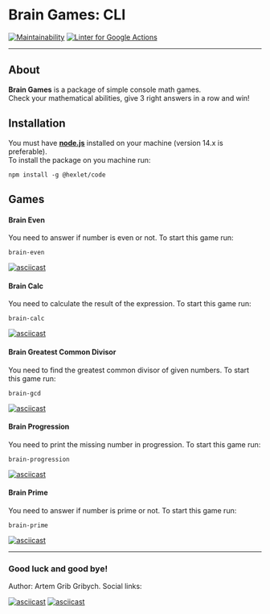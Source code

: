 # Brain Games: CLI
[![Maintainability](https://api.codeclimate.com/v1/badges/a99a88d28ad37a79dbf6/maintainability)](https://codeclimate.com/github/artem-prygin/frontend-project-lvl1)
[![Linter for Google Actions](https://github.com/artem-prygin/frontend-project-lvl1/workflows/Linter%20Github%20Actions/badge.svg)](https://github.com/artem-prygin/frontend-project-lvl1/actions?query=workflow%3A%22Linter+Github+Actions%22)

* * *
## About
**Brain Games** is a package of simple console math games. <br>
Check your mathematical abilities, give 3 right answers in a row and win!

## Installation
You must have [**node.js**](https://nodejs.org/en/) installed on your machine (version 14.x is preferable). <br>
To install the package on you machine run:
<pre><code>npm install -g @hexlet/code</code></pre>

## Games
#### Brain Even
You need to answer if number is even or not. To start this game run:
<pre><code>brain-even</code></pre>
[![asciicast](https://asciinema.org/a/Xl2QM3fHlkyww9mrYP0LgLuQM.svg)](https://asciinema.org/a/Xl2QM3fHlkyww9mrYP0LgLuQM)

#### Brain Calc
You need to calculate the result of the expression. To start this game run:
<pre><code>brain-calc</code></pre>
[![asciicast](https://asciinema.org/a/YbxXS3EITuW44dRhoNv13Usvx.svg)](https://asciinema.org/a/YbxXS3EITuW44dRhoNv13Usvx)

#### Brain Greatest Common Divisor
You need to find the greatest common divisor of given numbers. To start this game run:
<pre><code>brain-gcd</code></pre>
[![asciicast](https://asciinema.org/a/9C4Tr7GYhbV7HDtGArsp6tsY5.svg)](https://asciinema.org/a/9C4Tr7GYhbV7HDtGArsp6tsY5)

#### Brain Progression
You need to print the missing number in progression. To start this game run:
<pre><code>brain-progression</code></pre>
[![asciicast](https://asciinema.org/a/D9By94SKU50OriWzYxoImxz23.svg)](https://asciinema.org/a/D9By94SKU50OriWzYxoImxz23)

#### Brain Prime
You need to answer if number is prime or not. To start this game run: <pre><code>brain-prime</code></pre>
[![asciicast](https://asciinema.org/a/HnncKFMLGP0kiBJWrYvT8JMQy.svg)](https://asciinema.org/a/HnncKFMLGP0kiBJWrYvT8JMQy)

* * *

### Good luck and good bye!
Author: Artem Grib Gribych. Social links:

[![asciicast](https://upload.wikimedia.org/wikipedia/commons/thumb/2/21/VK.com-logo.svg/32px-VK.com-logo.svg.png)](https://vk.com/gribgribych)
[![asciicast](https://upload.wikimedia.org/wikipedia/commons/thumb/9/96/Instagram.svg/32px-Instagram.svg.png)](https://www.instagram.com/mushroomsgram/)
